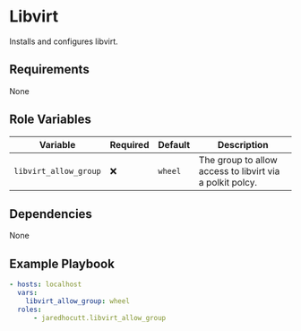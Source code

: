 # Libvirt

Installs and configures libvirt.

## Requirements

None

## Role Variables

| Variable              | Required | Default | Description                                              |
| --------------------- | -------- | ------- | -------------------------------------------------------- |
| `libvirt_allow_group` | :x:      | `wheel` | The group to allow access to libvirt via a polkit polcy. |

## Dependencies

None

## Example Playbook

```yaml
- hosts: localhost
  vars:
    libvirt_allow_group: wheel
  roles:
      - jaredhocutt.libvirt_allow_group
```
